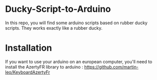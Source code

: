 # Ducky-Script-to-Arduino
In this repo, you will find some arduino scripts based on rubber ducky scripts.
They works exactly like a rubber ducky.

# Installation
If you want to use your arduino on an european computer, you'll need to install the AzertyFR library to arduino : https://github.com/martin-leo/KeyboardAzertyFr
